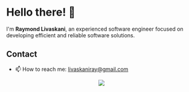 # Hello there! 👋

I'm **Raymond Livaskani**, an experienced software engineer focused on developing efficient and reliable software solutions.

## Contact

- 📫 How to reach me: [livaskaniray@gmail.com](mailto:livaskaniray@gmail.com)
<p align="center">
  <tr>
    <td align="center" style="padding=0;width=50%;">
      <a href="https://github.com/rliva">
      <img src="https://github-readme-streak-stats.herokuapp.com?user=rliva&theme=tokyonight_duo&hide_border=true&ring=000000&currStreakLabel=5ae87c&sideNums=5ae87c&dates=979797&sideLabels=5ae87c&currStreakNum=5ae87c&border=DD2727&stroke=00000000&background=00000000&fire=FF7600" />
    </td>
  </tr>
</p>
